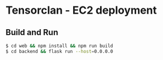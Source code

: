 # Tensorclan - EC2 deployment

## Build and Run

```bash
$ cd web && npm install && npm run build
$ cd backend && flask run --host=0.0.0.0
```
